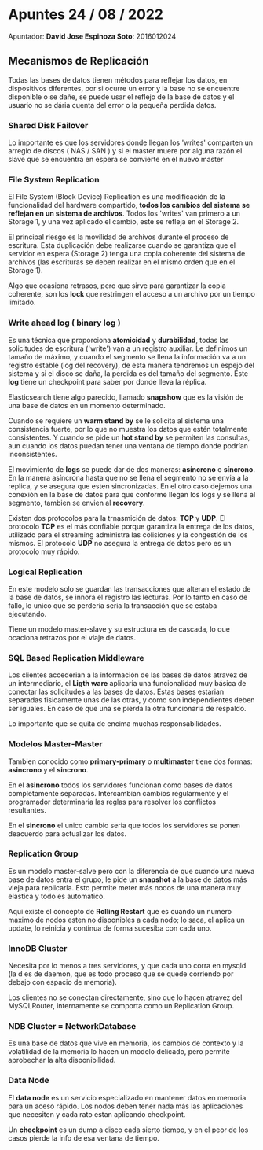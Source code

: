 # Apuntes 24 / 08 / 2022

Apuntador: **David Jose Espinoza Soto**: 2016012024

## Mecanismos de Replicación

Todas las bases de datos tienen métodos para reflejar los datos, en dispositivos diferentes, por si ocurre un error y la base no se encuentre disponible o se dañe, se puede usar el reflejo de la base de datos y el usuario no se dária cuenta del error o la pequeña perdida datos.

### Shared Disk Failover

Lo importante es que los servidores donde llegan los 'writes' comparten un arreglo de discos ( NAS / SAN ) y si el master muere por alguna razón el slave que se encuentra en espera se convierte en el nuevo master

### File System Replication

El File System (Block Device) Replication es una modificación de la funcionalidad del hardware compartido, **todos los cambios del sistema se reflejan en un sistema de archivos**. Todos los 'writes' van primero a un Storage 1, y una vez aplicado el cambio, este se refleja en el Storage 2.

El principal riesgo es la movilidad de archivos durante el proceso de escritura. Esta duplicación debe realizarse cuando se garantiza que el servidor en espera (Storage 2) tenga una copia coherente del sistema de archivos (las escrituras se deben realizar en el mismo orden que en el Storage 1).

Algo que ocasiona retrasos, pero que sirve para garantizar la copia coherente, son los **lock** que restringen el acceso a un archivo por un tiempo limitado.

### Write ahead log ( binary log )

Es una técnica que proporciona **atomicidad** y **durabilidad**, todas las solicitudes de escritura ('write') van a un registro auxiliar. Le definimos un tamaño de máximo, y cuando el segmento se llena la información va a un registro estable (log del recovery), de esta manera tendremos un espejo del sistema y si el disco se daña, la perdida es del tamaño del segmento. Este **log** tiene un checkpoint para saber por donde lleva la réplica.

Elasticsearch tiene algo parecido, llamado **snapshow** que es la visión de una base de datos en un momento determinado.

Cuando se requiere un **warm stand by** se le solicita al sistema una consistencia fuerte, por lo que no muestra los datos que estén totalmente consistentes. Y cuando se pide un **hot stand by** se permiten las consultas, aun cuando los datos puedan tener una ventana de tiempo donde podrían inconsistentes.

El movimiento de **logs** se puede dar de dos maneras: **asíncrono** o **síncrono**. En la manera asíncrona hasta que no se llena el segmento no se envia a la replica, y se asegura que esten sincronizadas. En el otro caso dejemos una conexión en la base de datos para que conforme llegan los logs y se llena al segmento, tambien se envien al **recovery**.

Existen dos protocolos para la trnasmición de datos: **TCP** y **UDP**. El protocolo **TCP** es el más confiable porque garantiza la entrega de los datos, utilizado para el streaming administra las colisiones y la congestión de los mismos. El protocolo **UDP** no asegura la entrega de datos pero es un protocolo muy rápido.

### Logical Replication

En este modelo solo se guardan las transacciones que alteran el estado de la base de datos, se innora el registro las lecturas. Por lo tanto en caso de fallo, lo unico que se perderia seria la transacción que se estaba ejecutando.

Tiene un modelo master-slave y su estructura es de cascada, lo que ocaciona retrazos por el viaje de datos.

### SQL Based Replication Middleware

Los clientes accederian a la información de las bases de datos atravez de un intermediario, el **Ligth ware** aplicaria una funcionalidad muy básica de conectar las solicitudes a las bases de datos. Estas bases estarian separadas fisicamente unas de las otras, y como son independientes deben ser iguales. En caso de que una se pierda la otra funcionaria de respaldo.

Lo importante que se quita de encima muchas responsabilidades.

### Modelos Master-Master

Tambien conocido como **primary-primary** o **multimaster** tiene dos formas: **asincrono** y el **sincrono**.

En el **asincrono** todos los servidores funcionan como bases de datos completamente separadas. Intercambian cambios regularmente y el programador determinaria las reglas para resolver los conflictos resultantes.

En el **sincrono** el unico cambio seria que todos los servidores se ponen deacuerdo para actualizar los datos.

### Replication Group

Es un modelo master-salve pero con la diferencia de que cuando una nueva base de datos entra el grupo, le pide un **snapshot** a la base de datos más vieja para replicarla. Esto permite meter más nodos de una manera muy elastica y todo es automatico.

Aqui existe el concepto de **Rolling Restart** que es cuando un numero maximo de nodos esten no disponibles a cada nodo; lo saca, el aplica un update, lo reinicia y continua de forma sucesiba con cada uno.

### InnoDB Cluster

Necesita por lo menos a tres servidores, y que cada uno corra en mysqld (la d es de daemon, que es todo proceso que se quede corriendo por debajo con espacio de memoria).

Los clientes no se conectan directamente, sino que lo hacen atravez del MySQLRouter, internamente se comporta como un Replication Group.

### NDB Cluster = NetworkDatabase

Es una base de datos que vive en memoria, los cambios de contexto y la volatilidad de la memoria lo hacen un modelo delicado, pero permite aprobechar la alta disponibilidad.

### Data Node

El **data node** es un servicio especializado en mantener datos en memoria para un aceso rápido. Los nodos deben tener nada más las aplicaciones que necesiten y cada rato estan aplicando checkpoint.

Un **checkpoint** es un dump a disco cada sierto tiempo, y en el peor de los casos pierde la info de esa ventana de tiempo.
